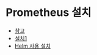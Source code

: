 # Prometheus 설치

- [참고]([https://medium.com/finda-tech/prometheus%EB%9E%80-cf52c9a8785f](https://medium.com/finda-tech/prometheus란-cf52c9a8785f))
- [설치1](https://gruuuuu.github.io/cloud/monitoring-02/#)
- [Helm 사용 설치](https://waspro.tistory.com/588)

